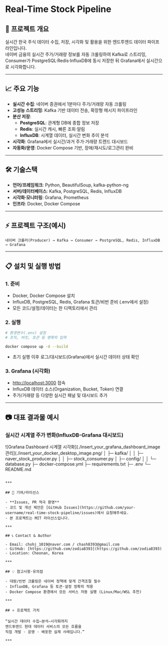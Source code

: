 # Real-Time Stock Pipeline

## 📝 프로젝트 개요
실시간 한국 주식 데이터 수집, 저장, 시각화 및 활용을 위한 엔드투엔드 데이터 파이프라인입니다.  
네이버 금융의 실시간 주가/거래량 정보를 자동 크롤링하여 Kafka로 스트리밍,  
Consumer가 PostgreSQL·Redis·InfluxDB에 동시 저장한 뒤 Grafana에서 실시간으로 시각화합니다.

***

## 📈 주요 기능
- **실시간 수집**: 네이버 증권에서 1분마다 주가/거래량 자동 크롤링
- **고성능 스트리밍**: Kafka 기반 데이터 전송, 확장형 메시지 파이프라인
- **분산 저장**:
  - **PostgreSQL**: 관계형 DB에 종합 정보 저장
  - **Redis**: 실시간 캐시, 빠른 조회·알림
  - **InfluxDB**: 시계열 데이터, 실시간 변화 추이 분석
- **시각화**: Grafana에서 실시간/과거 주가·거래량 트렌드 대시보드
- **자동화/운영**: Docker Compose 기반, 장애/재시도/로그관리 완비

***

## 🛠️ 기술스택
- **언어/프레임워크**: Python, BeautifulSoup, kafka-python-ng
- **서버/데이터베이스**: Kafka, PostgreSQL, Redis, InfluxDB
- **시각화·모니터링**: Grafana, Prometheus
- **인프라**: Docker, Docker Compose

***

## ⚡ 프로젝트 구조(예시)
```
네이버 크롤러(Producer) → Kafka → Consumer → PostgreSQL, Redis, InfluxDB → Grafana
```

***

## 📋 설치 및 실행 방법

### 1. 준비
- Docker, Docker Compose 설치
- InfluxDB, PostgreSQL, Redis, Grafana 토큰/비번 준비 (.env에서 설정)
- 모든 코드/설정/데이터는 한 디렉토리에서 관리

### 2. 실행
```bash
# 환경변수(.env) 설정
# 조직, 버킷, 토큰 등 명확히 입력

docker compose up -d --build
```
- 초기 실행 이후 로그/대시보드(Grafana)에서 실시간 데이터 상태 확인

### 3. Grafana (시각화)
- [http://localhost:3000](http://localhost:3000) 접속
- InfluxDB 데이터 소스(Organization, Bucket, Token) 연결
- 주가/거래량 등 다양한 실시간 패널 및 대시보드 추가

***

## 📷 대표 결과물 예시

### 실시간 시계열 주가 변화(InfluxDB-Grafana 대시보드)
![Grafana Dashboard 시계열 시각화](./insert_your_grafana_dashboard_image관리](./insert_your_docker_desktop_image.png/
    │   ├─ kafka/
    │   │    ├─ naver_stock_producer.py
    │   │    ├─ stock_consumer.py
    │   ├─ config/
    │   │    └─ database.py
    ├─ docker-compose.yml
    ├─ requirements.txt
    ├─ .env
    └─ README.md
```

***

## 🔖 기여/라이선스

- **Issues, PR 적극 환영**
- 코드 및 개선 제안은 [GitHub Issues](https://github.com/your-username/real-time-stock-pipeline/issues)에서 요청해주세요.
- 본 프로젝트는 MIT 라이선스입니다.

***

## 📞 Contact & Author

- Email: chohj_1019@naver.com / chash8393@gmail.com
- GitHub: [https://github.com/zodia8393](https://github.com/zodia8393)
- Location: Cheonan, Korea

***

## 💡 참고사항·유의점

- 대량/빈번 크롤링은 네이버 정책에 맞게 간격조절 필수
- InfluxDB, Grafana 등 토큰·설정 정확히 적용
- Docker Compose 환경에서 모든 서비스 자동 실행 (Linux/Mac/WSL 추천)

***

## ⭐️ 프로젝트 가치

“실시간 데이터 수집–분석–시각화까지  
엔드투엔드 현대 데이터 서비스의 모든 흐름을  
직접 개발 · 운영 · 배포한 실제 사례입니다.”

***
